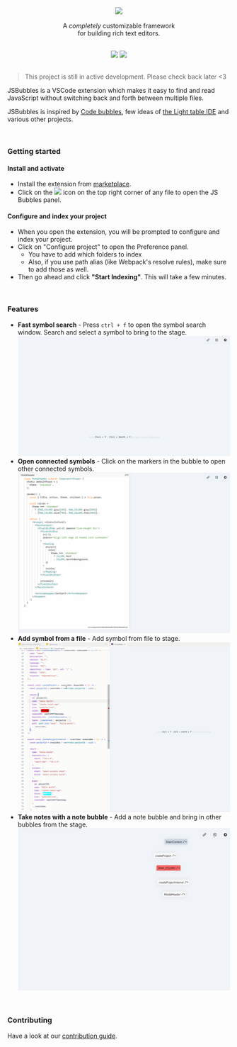 <div align="center">
<img src="https://raw.githubusercontent.com/Raathigesh/JSBubbles/master/docs/assets/bubbles.png">
  
<p align="center">
  A <em>completely</em> customizable framework <br/>
  for building rich text editors.
</p>

<br/>
<img src="https://img.shields.io/github/workflow/status/Raathigesh/JSBubbles/Production Build?style=flat-square" />
<img src="https://img.shields.io/visual-studio-marketplace/v/Raathigeshan.js-bubbles?color=green&style=flat-square" />
<br />
</div>

<br/>

> This project is still in active development. Please check back later <3

JSBubbles is a VSCode extension which makes it easy to find and read JavaScript without switching back and forth between multiple files.

JSBubbles is inspired by [Code bubbles](http://www.andrewbragdon.com/codebubbles_site.asp), few ideas of [the Light table IDE](https://www.chris-granger.com/2012/04/12/light-table-a-new-ide-concept/) and various other projects.

<br/>

### Getting started

#### Install and activate

- Install the extension from [marketplace](https://marketplace.visualstudio.com/items?itemName=Raathigeshan.js-bubbles).
- Click on the <img src="https://raw.githubusercontent.com/Raathigesh/JSBubbles/master/docs/assets/Trigger%20icon.png" height="30px"> icon on the top right corner of any file to open the JS Bubbles panel.

#### Configure and index your project

- When you open the extension, you will be prompted to configure and index your project.
- Click on "Configure project" to open the Preference panel.
  - You have to add which folders to index
  - Also, if you use path alias (like Webpack's resolve rules), make sure to add those as well.
- Then go ahead and click **"Start Indexing"**. This will take a few minutes.

<br/>

### Features

- **Fast symbol search** - Press `ctrl + f` to open the symbol search window. Search and select a symbol to bring to the stage.
  <img src="./docs/assets/2-search-symbol.gif">
- **Open connected symbols** - Click on the markers in the bubble to open other connected symbols.
  <img src="./docs/assets/3-connected-symbols.gif">
- **Add symbol from a file** - Add symbol from file to stage.
  <img src="./docs/assets/4-add-symbol-from-file.gif">
- **Take notes with a note bubble** - Add a note bubble and bring in other bubbles from the stage.
  <img src="./docs/assets/5-add-note-bubble.gif">

<br/>

### Contributing

Have a look at our [contribution guide](docs/contributing.md).
